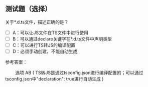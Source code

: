 ## 测试题（选择）

关于*.d.ts文件，描述正确的是？

- [ ] A：可以让JS文件在TS文件中进行使用
- [ ] B：可以通过declare关键字在*.d.ts文件中声明类型
- [ ] C：可以进行TS转JS的编译配置 
- [ ] D：必须手动创建，不能自动生成

参考答案：

&emsp;&emsp; 选项 AB  ( TS转JS是通过tsconfig.json进行编译配置的；可以通过tsconfig.json中"declaration": true进行自动生成 )